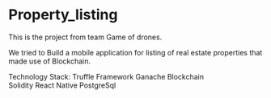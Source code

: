 # Property_listing

This is the project from team Game of drones. 


We tried to Build a mobile application for listing of real estate properties that made use of Blockchain.


Technology Stack:
Truffle Framework
Ganache Blockchain  
Solidity
React Native
PostgreSql
